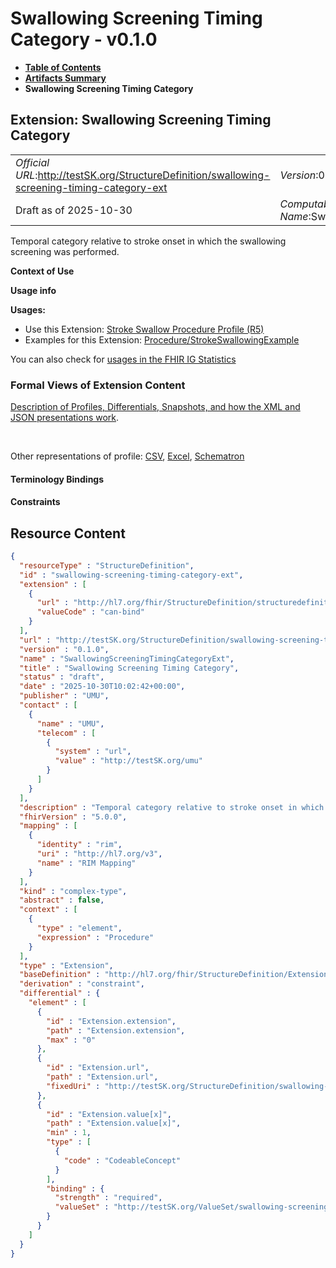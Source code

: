 # Swallowing Screening Timing Category - v0.1.0

* [**Table of Contents**](toc.md)
* [**Artifacts Summary**](artifacts.md)
* **Swallowing Screening Timing Category**

## Extension: Swallowing Screening Timing Category 

| | |
| :--- | :--- |
| *Official URL*:http://testSK.org/StructureDefinition/swallowing-screening-timing-category-ext | *Version*:0.1.0 |
| Draft as of 2025-10-30 | *Computable Name*:SwallowingScreeningTimingCategoryExt |

Temporal category relative to stroke onset in which the swallowing screening was performed.

**Context of Use**

**Usage info**

**Usages:**

* Use this Extension: [Stroke Swallow Procedure Profile (R5)](StructureDefinition-stroke-swallow-procedure-profile.md)
* Examples for this Extension: [Procedure/StrokeSwallowingExample](Procedure-StrokeSwallowingExample.md)

You can also check for [usages in the FHIR IG Statistics](https://packages2.fhir.org/xig/SKtestIG|current/StructureDefinition/swallowing-screening-timing-category-ext)

### Formal Views of Extension Content

 [Description of Profiles, Differentials, Snapshots, and how the XML and JSON presentations work](http://build.fhir.org/ig/FHIR/ig-guidance/readingIgs.html#structure-definitions). 

 

Other representations of profile: [CSV](StructureDefinition-swallowing-screening-timing-category-ext.csv), [Excel](StructureDefinition-swallowing-screening-timing-category-ext.xlsx), [Schematron](StructureDefinition-swallowing-screening-timing-category-ext.sch) 

#### Terminology Bindings

#### Constraints



## Resource Content

```json
{
  "resourceType" : "StructureDefinition",
  "id" : "swallowing-screening-timing-category-ext",
  "extension" : [
    {
      "url" : "http://hl7.org/fhir/StructureDefinition/structuredefinition-type-characteristics",
      "valueCode" : "can-bind"
    }
  ],
  "url" : "http://testSK.org/StructureDefinition/swallowing-screening-timing-category-ext",
  "version" : "0.1.0",
  "name" : "SwallowingScreeningTimingCategoryExt",
  "title" : "Swallowing Screening Timing Category",
  "status" : "draft",
  "date" : "2025-10-30T10:02:42+00:00",
  "publisher" : "UMU",
  "contact" : [
    {
      "name" : "UMU",
      "telecom" : [
        {
          "system" : "url",
          "value" : "http://testSK.org/umu"
        }
      ]
    }
  ],
  "description" : "Temporal category relative to stroke onset in which the swallowing screening was performed.",
  "fhirVersion" : "5.0.0",
  "mapping" : [
    {
      "identity" : "rim",
      "uri" : "http://hl7.org/v3",
      "name" : "RIM Mapping"
    }
  ],
  "kind" : "complex-type",
  "abstract" : false,
  "context" : [
    {
      "type" : "element",
      "expression" : "Procedure"
    }
  ],
  "type" : "Extension",
  "baseDefinition" : "http://hl7.org/fhir/StructureDefinition/Extension",
  "derivation" : "constraint",
  "differential" : {
    "element" : [
      {
        "id" : "Extension.extension",
        "path" : "Extension.extension",
        "max" : "0"
      },
      {
        "id" : "Extension.url",
        "path" : "Extension.url",
        "fixedUri" : "http://testSK.org/StructureDefinition/swallowing-screening-timing-category-ext"
      },
      {
        "id" : "Extension.value[x]",
        "path" : "Extension.value[x]",
        "min" : 1,
        "type" : [
          {
            "code" : "CodeableConcept"
          }
        ],
        "binding" : {
          "strength" : "required",
          "valueSet" : "http://testSK.org/ValueSet/swallowing-screening-timing-category-vs"
        }
      }
    ]
  }
}

```
